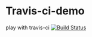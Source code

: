 # Travis-ci-demo
play with travis-ci 
[![Build Status](https://travis-ci.org/mrabelwahed/Travis-ci-demo.svg?branch=master)](https://travis-ci.org/mrabelwahed/Travis-ci-demo)
